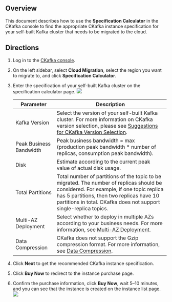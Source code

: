 ## Overview

This document describes how to use the **Specification Calculator** in the CKafka console to find the appropriate CKafka instance specification for your self-built Kafka cluster that needs to be migrated to the cloud.

## Directions
1. Log in to the [CKafka console](https://console.cloud.tencent.com/ckafka).
2. On the left sidebar, select **Cloud Migration**, select the region you want to migrate to, and click **Specification Calculator**.
3. Enter the specification of your self-built Kafka cluster on the specification calculator page.
	 ![](https://main.qcloudimg.com/raw/15b721ef605d238f01f888b6a54a334e.png)

   | Parameter         | Description                                                         |
   | ------------ | ------------------------------------------------------------ |
   | Kafka Version | Select the version of your self-built Kafka cluster. For more information on CKafka version selection, please see [Suggestions for CKafka Version Selection](https://intl.cloud.tencent.com/document/product/597/40964). |
   | Peak Business Bandwidth | Peak business bandwidth = max (production peak bandwidth * number of replicas, consumption peak bandwidth). |
   | Disk | Estimate according to the current peak value of actual disk usage. |
   | Total Partitions | Total number of partitions of the topic to be migrated. The number of replicas should be considered. For example, if one topic replica has 5 partitions, then two replicas have 10 partitions in total. CKafka does not support single-replica topics. |
   | Multi-AZ Deployment | Select whether to deploy in multiple AZs according to your business needs. For more information, see [Multi-AZ Deployment](https://intl.cloud.tencent.com/document/product/597/40243). |
   | Data Compression | CKafka does not support the Gzip compression format. For more information, see [Data Compression](https://intl.cloud.tencent.com/document/product/597/34004). |

4. Click **Next** to get the recommended CKafka instance specification.
5. Click **Buy Now** to redirect to the instance purchase page.
6. Confirm the purchase information, click **Buy Now**, wait 5–10 minutes, and you can see that the instance is created on the instance list page.
	 ![](https://main.qcloudimg.com/raw/30fd507fc0be892eb5467c8ff83723a1.png)
